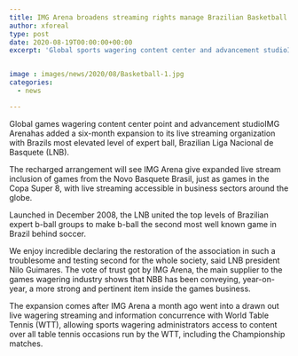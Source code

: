 ```yaml
---
title: IMG Arena broadens streaming rights manage Brazilian Basketball League
author: xforeal 
type: post
date: 2020-08-19T00:00:00+00:00
excerpt: 'Global sports wagering content center and advancement studioIMG Arenahas added a six-month augmentation to its live streaming association with Brazils most noteworthy level of expert ball, Brazilian Liga Nacional de Basquete (LNB) '


image : images/news/2020/08/Basketball-1.jpg
categories:
  - news

---
```

Global games wagering content center point and advancement studioIMG Arenahas added a six-month expansion to its live streaming organization with Brazils most elevated level of expert ball, Brazilian Liga Nacional de Basquete (LNB). 

The recharged arrangement will see IMG Arena give expanded live stream inclusion of games from the Novo Basquete Brasil, just as games in the Copa Super 8, with live streaming accessible in business sectors around the globe. 

Launched in December 2008, the LNB united the top levels of Brazilian expert b-ball groups to make b-ball the second most well known game in Brazil behind soccer. 

We enjoy incredible declaring the restoration of the association in such a troublesome and testing second for the whole society, said LNB president Nilo Guimares. The vote of trust got by IMG Arena, the main supplier to the games wagering industry shows that NBB has been conveying, year-on-year, a more strong and pertinent item inside the games business. 

The expansion comes after IMG Arena a month ago went into a drawn out live wagering streaming and information concurrence with World Table Tennis (WTT), allowing sports wagering administrators access to content over all table tennis occasions run by the WTT, including the Championship matches.